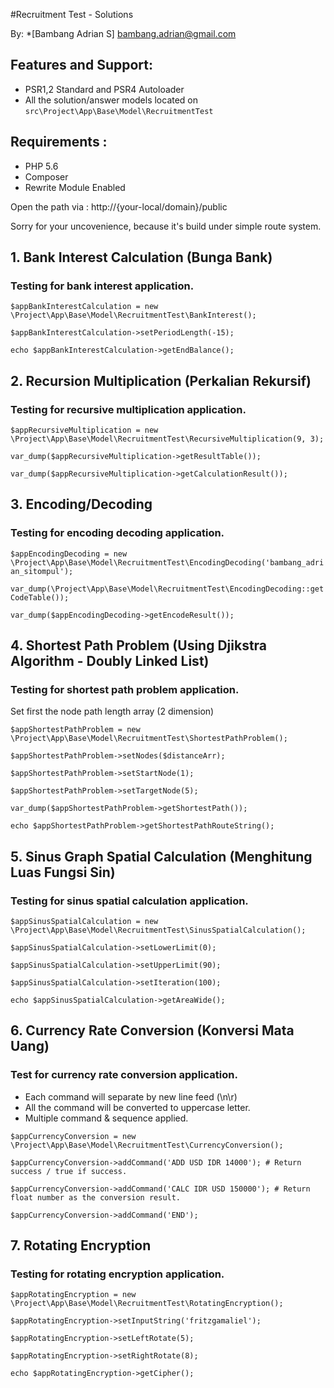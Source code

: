 
#Recruitment Test - Solutions

By: *[Bambang Adrian S] <bambang.adrian@gmail.com> 

## Features and Support:
- PSR1,2 Standard and PSR4 Autoloader
- All the solution/answer models located on `src\Project\App\Base\Model\RecruitmentTest`

## Requirements : 
- PHP 5.6
- Composer
- Rewrite Module Enabled

Open the path via : http://{your-local/domain}/public

Sorry for your uncovenience, because it's build under simple route system.

## 1. Bank Interest Calculation (Bunga Bank)
### Testing for bank interest application.
`$appBankInterestCalculation = new \Project\App\Base\Model\RecruitmentTest\BankInterest();`

`$appBankInterestCalculation->setPeriodLength(-15);`

`echo $appBankInterestCalculation->getEndBalance();`


## 2. Recursion Multiplication (Perkalian Rekursif)
### Testing for recursive multiplication application.

`$appRecursiveMultiplication = new \Project\App\Base\Model\RecruitmentTest\RecursiveMultiplication(9, 3);`

`var_dump($appRecursiveMultiplication->getResultTable());`

`var_dump($appRecursiveMultiplication->getCalculationResult());`

## 3. Encoding/Decoding
### Testing for encoding decoding application.

`$appEncodingDecoding = new \Project\App\Base\Model\RecruitmentTest\EncodingDecoding('bambang_adrian_sitompul');`

`var_dump(\Project\App\Base\Model\RecruitmentTest\EncodingDecoding::getCodeTable());`

`var_dump($appEncodingDecoding->getEncodeResult());`

## 4. Shortest Path Problem (Using Djikstra Algorithm - Doubly Linked List)
### Testing for shortest path problem application.

Set first the node path length array (2 dimension)

`$appShortestPathProblem = new \Project\App\Base\Model\RecruitmentTest\ShortestPathProblem();`

`$appShortestPathProblem->setNodes($distanceArr);`

`$appShortestPathProblem->setStartNode(1);`

`$appShortestPathProblem->setTargetNode(5);`

`var_dump($appShortestPathProblem->getShortestPath());`

`echo $appShortestPathProblem->getShortestPathRouteString();`


## 5. Sinus Graph Spatial Calculation (Menghitung Luas Fungsi Sin)
### Testing for sinus spatial calculation application.

`$appSinusSpatialCalculation = new \Project\App\Base\Model\RecruitmentTest\SinusSpatialCalculation();`

`$appSinusSpatialCalculation->setLowerLimit(0);`

`$appSinusSpatialCalculation->setUpperLimit(90);`

`$appSinusSpatialCalculation->setIteration(100);`

`echo $appSinusSpatialCalculation->getAreaWide();`


## 6. Currency Rate Conversion (Konversi Mata Uang)
### Test for currency rate conversion application.

- Each command will separate by new line feed (\n\r)
- All the command will be converted to uppercase letter.
- Multiple command & sequence applied.

`$appCurrencyConversion = new \Project\App\Base\Model\RecruitmentTest\CurrencyConversion();`
    
`$appCurrencyConversion->addCommand('ADD USD IDR 14000'); # Return success / true if success.`

`$appCurrencyConversion->addCommand('CALC IDR USD 150000'); # Return float number as the conversion result.`

`$appCurrencyConversion->addCommand('END');`


## 7. Rotating Encryption
### Testing for rotating encryption application.

`$appRotatingEncryption = new \Project\App\Base\Model\RecruitmentTest\RotatingEncryption();`

`$appRotatingEncryption->setInputString('fritzgamaliel');`

`$appRotatingEncryption->setLeftRotate(5);`

`$appRotatingEncryption->setRightRotate(8);`

`echo $appRotatingEncryption->getCipher();`



